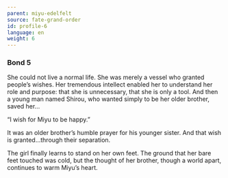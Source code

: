 ```yaml
---
parent: miyu-edelfelt
source: fate-grand-order
id: profile-6
language: en
weight: 6
---
```


### Bond 5

She could not live a normal life. She was merely a vessel who granted people’s wishes. Her tremendous intellect enabled her to understand her role and purpose: that she is unnecessary, that she is only a tool. And then a young man named Shirou, who wanted simply to be her older brother, saved her…

“I wish for Miyu to be happy.”

It was an older brother’s humble prayer for his younger sister. And that wish is granted…through their separation.

The girl finally learns to stand on her own feet. The ground that her bare feet touched was cold, but the thought of her brother, though a world apart, continues to warm Miyu’s heart.
